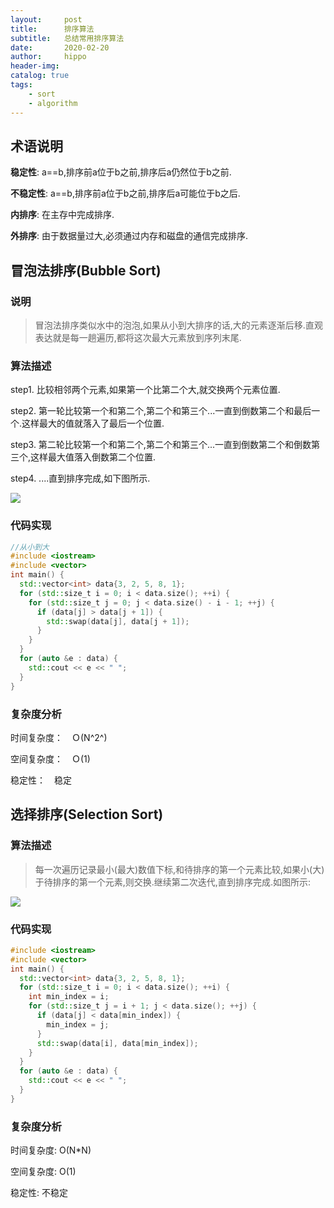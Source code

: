```yaml
---
layout:     post
title:      排序算法
subtitle:   总结常用排序算法
date:       2020-02-20
author:     hippo
header-img: 
catalog: true
tags:
    - sort
    - algorithm
---
```


## 术语说明
**稳定性**: a==b,排序前a位于b之前,排序后a仍然位于b之前.

**不稳定性**: a==b,排序前a位于b之前,排序后a可能位于b之后.

**内排序**: 在主存中完成排序.

**外排序**: 由于数据量过大,必须通过内存和磁盘的通信完成排序.


## 冒泡法排序(Bubble Sort)

### 说明
> 冒泡法排序类似水中的泡泡,如果从小到大排序的话,大的元素逐渐后移.直观表达就是每一趟遍历,都将这次最大元素放到序列末尾.

### 算法描述
step1. 比较相邻两个元素,如果第一个比第二个大,就交换两个元素位置.

step2. 第一轮比较第一个和第二个,第二个和第三个...一直到倒数第二个和最后一个.这样最大的值就落入了最后一个位置.

step3. 第二轮比较第一个和第二个,第二个和第三个...一直到倒数第二个和倒数第三个,这样最大值落入倒数第二个位置.

step4. ....直到排序完成,如下图所示.

![](https://imgconvert.csdnimg.cn/aHR0cHM6Ly9pbWFnZXMyMDE3LmNuYmxvZ3MuY29tL2Jsb2cvODQ5NTg5LzIwMTcxMC84NDk1ODktMjAxNzEwMTUyMjMyMzg0NDktMjE0NjE2OTE5Ny5naWY)

### 代码实现

```c++
//从小到大
#include <iostream>
#include <vector>
int main() {
  std::vector<int> data{3, 2, 5, 8, 1};
  for (std::size_t i = 0; i < data.size(); ++i) {
    for (std::size_t j = 0; j < data.size() - i - 1; ++j) {
      if (data[j] > data[j + 1]) {
        std::swap(data[j], data[j + 1]);
      }
    }
  }
  for (auto &e : data) {
    std::cout << e << " ";
  }
}
```

### 复杂度分析

时间复杂度：　Ｏ(N^2^)

空间复杂度：　Ｏ(1)

稳定性：　稳定


## 选择排序(Selection Sort)

### 算法描述
>每一次遍历记录最小(最大)数值下标,和待排序的第一个元素比较,如果小(大)于待排序的第一个元素,则交换.继续第二次迭代,直到排序完成.如图所示:


![](https://upload-images.jianshu.io/upload_images/9916080-105a90fe3d1e56d6?imageMogr2/auto-orient/strip|imageView2/2/w/811/format/webp)

### 代码实现
```c++
#include <iostream>
#include <vector>
int main() {
  std::vector<int> data{3, 2, 5, 8, 1};
  for (std::size_t i = 0; i < data.size(); ++i) {
    int min_index = i;
    for (std::size_t j = i + 1; j < data.size(); ++j) {
      if (data[j] < data[min_index]) {
        min_index = j;
      }
      std::swap(data[i], data[min_index]);
    }
  }
  for (auto &e : data) {
    std::cout << e << " ";
  }
}
```

### 复杂度分析

时间复杂度: O(N*N)

空间复杂度: O(1)

稳定性: 不稳定